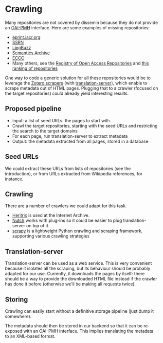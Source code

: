 Crawling
========

Many repositories are not covered by dissemin because they do not provide
an [OAI-PMH](https://www.openarchives.org/pmh/) interface.
Here are some examples of missing
repositories:

 * [eprint.iacr.org](http://eprint.iacr.org/)
 * [SSRN](http://www.ssrn.com/en/)
 * [LingBuzz](http://ling.auf.net/lingbuzz)
 * [Semantics Archive](http://semanticsarchive.net/)
 * [ECCC](http://eccc.hpi-web.de/)
 * Many others, see the [Registry of Open Access
   Repositories](http://roar.eprints.org/) and [this ranking of
   repositories](http://repositories.webometrics.info/en/world)

One way to code a generic solution for all these repositories would
be to leverage the [Zotero scrapers](https://github.com/zotero/translators)
(with [translation-server](https://github.com/dissemin/translation-server)), which
enable to scrape metadata out of HTML pages. Plugging that to a crawler
(focused on the target repositories) could already yield interesting results.

Proposed pipeline
-----------------

 * Input: a list of seed URLs: the pages to start with.
 * Crawl the target repositories, starting with the seed URLs and restricting
   the search to the target domains
 * For each page, run translation-server to extract metadata
 * Output: the metadata extracted from all pages, stored in a database

Seed URLs
---------

We could extract these URLs from lists of repositories (see the introduction), or
from URLs extracted from Wikipedia references, for instance.

Crawling
--------

There are a number of crawlers we could adapt for this task.

 * [Heritrix](https://webarchive.jira.com/wiki/display/Heritrix) is used at the Internet Archive.
 * [Nutch](https://webarchive.jira.com/wiki/display/Heritrix) works with plug-ins so it could be easier to plug translation-server on top of it.
 * [scrapy](http://scrapy.org/) is a lightweight Python crawling and scraping framework, supporting various crawling strategies

Translation-server
------------------

Translation-server can be used as a web service. This is very convenient because it
isolates all the scraping, but its behaviour should be probably adapted for our use.
Currently, it downloads the pages by itself: there should be a way to provide the
downloaded HTML file instead if the crawler has done it before
(otherwise we'll be making all requests twice).

Storing
-------

Crawling can easily start without a definitive storage pipeline
(just dump it somewhere).

The metadata should then be stored in our backend so that it can be re-exposed
with an OAI-PMH interface. This implies translating the metadata to an XML-based
format.

